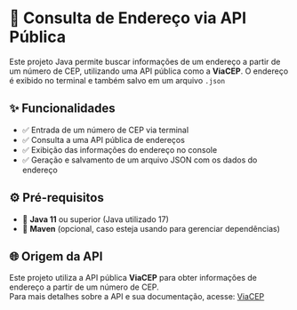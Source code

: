 # 📍 Consulta de Endereço via API Pública  

Este projeto Java permite buscar informações de um endereço a partir de um número de CEP, utilizando uma API pública como a **ViaCEP**. O endereço é exibido no terminal e também salvo em um arquivo `.json` 

## ✨ Funcionalidades  

- ✅ Entrada de um número de CEP via terminal  
- ✅ Consulta a uma API pública de endereços  
- ✅ Exibição das informações do endereço no console  
- ✅ Geração e salvamento de um arquivo JSON com os dados do endereço  

## ⚙️ Pré-requisitos  

- 🔹 **Java 11** ou superior  (Java utilizado 17)
- 🔹 **Maven** (opcional, caso esteja usando para gerenciar dependências)  

## 🌐 Origem da API  

Este projeto utiliza a API pública **ViaCEP** para obter informações de endereço a partir de um número de CEP.  
Para mais detalhes sobre a API e sua documentação, acesse: [ViaCEP](https://viacep.com.br/)
